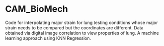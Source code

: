 # CAM_BioMech

Code for interpolating major strain for lung testing conditions whose major strain needs to be compared but the coordinates are different. Data obtained via digital image correlation to view properties of lung. A machine learning approach using KNN Regression. 
